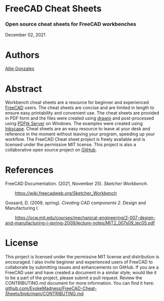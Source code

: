 # FreeCAD Cheat Sheets
### Open source cheat sheets for FreeCAD workbenches

December 02, 2021

# Authors

[Allie Gonzales](https://www.linkedin.com/in/allie-gonzales-8a1954209/ "linkedin.com")


# Abstract

Workbench cheat sheets are a resource for beginner and experienced [FreeCAD](https://www.freecadweb.org/) users. The cheat sheets are concise and are limited in length to ensure easy printability and convenient use. The cheat sheets are provided in PDF form and the files were created using [drawio](https://www.diagrams.net/) and post-processed using [PDFtk Server](https://www.pdflabs.com/docs/pdftk-man-page/) on Windows. The examples were created using [Inkscape](https://inkscape.org/). Cheat sheets are an easy resource to leave at your desk and reference in the moment without leaving your program, speeding up your workflow. The FreeCAD Cheat sheet project is freely available and is licensed under the permissive MIT license. This project is also a collaborative open source project on [GitHub](https://github.com/EvokeMadness/FreeCAD-Cheat-Sheets).

# References

FreeCAD Documentation. (2021, November 25). *Sketcher Workbench*.

&nbsp;&nbsp;&nbsp;&nbsp;&nbsp;&nbsp;&nbsp;&nbsp;<https://wiki.freecadweb.org/Sketcher_Workbench>

Gossard, D. (2009, spring). *Creating CAD components 2*. Design and Manufacturing I.

&nbsp;&nbsp;&nbsp;&nbsp;&nbsp;&nbsp;&nbsp;&nbsp;<https://ocw.mit.edu/courses/mechanical-engineering/2-007-design-and-manufacturing-i-spring-2009/lecture-notes/MIT2_007s09_lec05.pdf>

# License

This project is licensed under the permissive MIT license and distribution is encouraged. I also invite beginner and experienced users of FreeCAD to collaborate by submitting issues and enhancements on GitHub. If you are a FreeCAD user and have created a document in a similar style; would like it to be a part of the project, please submit a pull request. Review the CONTRIBUTING.md document for more information. You can find it here: [github.com/EvokeMadness/FreeCAD-Cheat-Sheets/blob/main/CONTRIBUTING.md](https://github.com/EvokeMadness/FreeCAD-Cheat-Sheets/blob/main/CONTRIBUTING.md)